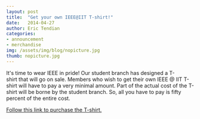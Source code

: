 ```yaml
---
layout: post
title:  "Get your own IEEE@IIT T-shirt!"
date:   2014-04-27
author: Eric Tendian
categories: 
- announcement
- merchandise
img: /assets/img/blog/nopicture.jpg
thumb: nopicture.jpg
---
```


It's time to wear IEEE in pride! Our student branch has designed a T-shirt that will go on sale. Members who wish to get their own IEEE @ IIT T-shirt will have to pay a very minimal amount. Part of the actual cost of the T-shirt will be borne by the student branch. So, all you have to pay is fifty percent of the entire cost.

[Follow this link to purchase the T-shirt.](https://secure.touchnet.com/C20090_ustores/web/product_detail.jsp?PRODUCTID=1094&SINGLESTORE=true)
